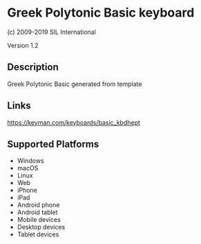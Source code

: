 Greek Polytonic Basic keyboard
==============

(c) 2009-2019 SIL International

Version 1.2

Description
-----------

Greek Polytonic Basic generated from template

Links
-----
https://keyman.com/keyboards/basic_kbdhept

Supported Platforms
-------------------
 * Windows
 * macOS
 * Linux
 * Web
 * iPhone
 * iPad
 * Android phone
 * Android tablet
 * Mobile devices
 * Desktop devices
 * Tablet devices


